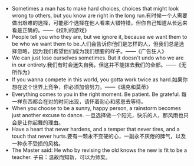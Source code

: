 - Sometimes a man has to make hard choices, choices that might look wrong to others, but you know are right in the long run.有时候一个人需要做出艰难的选择，可能那个选择在他人看来大错特错，但你自己知道从长远来看是正确的。——《权利的游戏》
- People tell you who they are, but we ignore it, because we want them to be who we want them to be.人们会告诉你他们是怎样的人，但我们总是选择忽略，因为我们希望他们成为我们想要的样子。——《广告狂人》
- We can just lose ourselves sometimes. But it doesn't undo who we are in our entirety.我们有时会迷失自我，但这并不能抹去我们的全部。——《无所作为》
- If you wanna compete in this world, you gotta work twice as hard.如果你想在这个世界上竞争，你必须加倍努力。——《瑞克和莫蒂》
- Everything comes to you in the right moment. Be patient. Be grateful. 每一样东西都会在对的时间出现，请怀着耐心和感恩去等待。
- When you choose to be a sunny, happy person, a rainstorm becomes just another excuse to dance. 一旦选择做一个阳光，快乐的人，那风雨也只会是让你起舞的理由。
- Have a heart that never hardens, and a temper that never tires, and a touch that never hurts.要有一颗永不变硬的心，一副永不厌倦的脾气，以及一种永不受损的风格。
- The Master said: He who by revising the old knows the new is fit to be a teacher. 子曰：温故而知新，可以为师矣。
